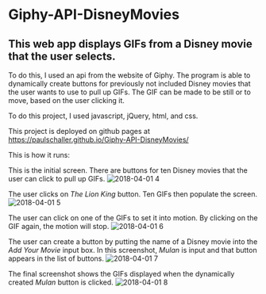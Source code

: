 # Giphy-API-DisneyMovies

## This web app displays GIFs from a Disney movie that the user selects.

To do this, I used an api from the website of Giphy.  The program is able to dynamically create buttons for previously
not included Disney movies that the user wants to use to pull up GIFs.  The GIF can be made to be still or to move, based 
on the user clicking it.  

To do this project, I used javascript, jQuery, html, and css.

This project is deployed on github pages at https://paulschaller.github.io/Giphy-API-DisneyMovies/


This is how it runs:

This is the initial screen.  There are buttons for ten Disney movies that the user can click to pull up GIFs.
![2018-04-01 4](https://user-images.githubusercontent.com/30198872/38175091-08365bb0-35a5-11e8-8b07-ec3d5d0dfc72.png)


The user clicks on *The Lion King* button.  Ten GIFs then populate the screen.
![2018-04-01 5](https://user-images.githubusercontent.com/30198872/3817To5087-fb5a9938-35a4-11e8-8a54-9e437cbf2344.png)



The user can click on one of the GIFs to set it into motion.  By clicking on the GIF again, the motion will stop.
![2018-04-01 6](https://user-images.githubusercontent.com/30198872/38175086-f50c8474-35a4-11e8-8fbf-2e10603c033f.png)



The user can create a button by putting the name of a Disney movie into the *Add Your Movie* input box.  In this screenshot, 
*Mulan* is input and that button appears in the list of buttons.
![2018-04-01 7](https://user-images.githubusercontent.com/30198872/38175080-ea78b9ce-35a4-11e8-9710-224a04643b98.png)



The final screenshot shows the GIFs displayed when the dynamically created *Mulan* button is clicked.
![2018-04-01 8](https://user-images.githubusercontent.com/30198872/38175075-ddd18250-35a4-11e8-9cca-b15b136c5e96.png)



